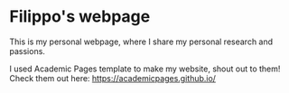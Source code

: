 # Filippo's webpage
This is my personal webpage, where I share my personal research and passions.

I used Academic Pages template to make my website, shout out to them! Check them out here: https://academicpages.github.io/